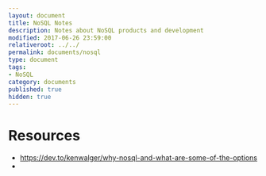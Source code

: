 ```yaml
---
layout: document
title: NoSQL Notes
description: Notes about NoSQL products and development
modified: 2017-06-26 23:59:00
relativeroot: ../../
permalink: documents/nosql
type: document
tags:
- NoSQL
category: documents
published: true
hidden: true
---
```


# Resources

- <https://dev.to/kenwalger/why-nosql-and-what-are-some-of-the-options>
- 